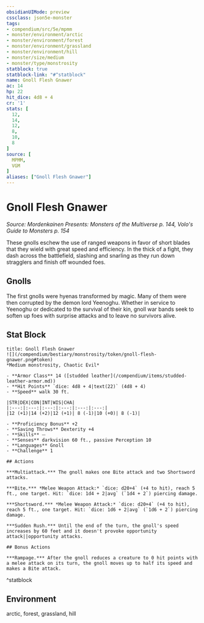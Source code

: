 ```yaml
---
obsidianUIMode: preview
cssclass: json5e-monster
tags:
- compendium/src/5e/mpmm
- monster/environment/arctic
- monster/environment/forest
- monster/environment/grassland
- monster/environment/hill
- monster/size/medium
- monster/type/monstrosity
statblock: true
statblock-link: "#^statblock"
name: Gnoll Flesh Gnawer
ac: 14
hp: 22
hit_dice: 4d8 + 4
cr: '1'
stats: [
  12,
  14,
  12,
  8,
  10,
  8
]
source: [
  MPMM,
  VGM
]
aliases: ["Gnoll Flesh Gnawer"]
---
```

# Gnoll Flesh Gnawer
*Source: Mordenkainen Presents: Monsters of the Multiverse p. 144, Volo's Guide to Monsters p. 154*  

These gnolls eschew the use of ranged weapons in favor of short blades that they wield with great speed and efficiency. In the thick of a fight, they dash across the battlefield, slashing and snarling as they run down stragglers and finish off wounded foes.

## Gnolls

The first gnolls were hyenas transformed by magic. Many of them were then corrupted by the demon lord Yeenoghu. Whether in service to Yeenoghu or dedicated to the survival of their kin, gnoll war bands seek to soften up foes with surprise attacks and to leave no survivors alive.

## Stat Block

```ad-statblock
title: Gnoll Flesh Gnawer
![](/compendium/bestiary/monstrosity/token/gnoll-flesh-gnawer.png#token)
*Medium monstrosity, Chaotic Evil*

- **Armor Class** 14 ([studded leather](/compendium/items/studded-leather-armor.md))
- **Hit Points** `dice: 4d8 + 4|text(22)` (4d8 + 4) 
- **Speed** walk 30 ft.

|STR|DEX|CON|INT|WIS|CHA|
|:---:|:---:|:---:|:---:|:---:|:---:|
|12 (+1)|14 (+2)|12 (+1)| 8 (-1)|10 (+0)| 8 (-1)|

- **Proficiency Bonus** +2
- **Saving Throws** Dexterity +4
- **Skills** ⏤
- **Senses** darkvision 60 ft., passive Perception 10
- **Languages** Gnoll
- **Challenge** 1

## Actions

***Multiattack.*** The gnoll makes one Bite attack and two Shortsword attacks.

***Bite.*** *Melee Weapon Attack:* `dice: d20+4` (+4 to hit), reach 5 ft., one target. Hit: `dice: 1d4 + 2|avg` (`1d4 + 2`) piercing damage.

***Shortsword.*** *Melee Weapon Attack:* `dice: d20+4` (+4 to hit), reach 5 ft., one target. Hit: `dice: 1d6 + 2|avg` (`1d6 + 2`) piercing damage.

***Sudden Rush.*** Until the end of the turn, the gnoll's speed increases by 60 feet and it doesn't provoke opportunity attack||opportunity attacks.

## Bonus Actions

***Rampage.*** After the gnoll reduces a creature to 0 hit points with a melee attack on its turn, the gnoll moves up to half its speed and makes a Bite attack.
```
^statblock

## Environment

arctic, forest, grassland, hill